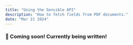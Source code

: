 ```yaml
---
title: "Using the Sensible API"
description: "How to fetch fields from PDF documents."
date: "Mar 21 2024"
---
```


### 💬 Coming soon! Currently being written!